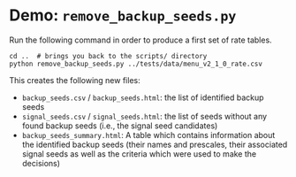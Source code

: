 # Demo: `remove_backup_seeds.py`

Run the following command in order to produce a first set of rate tables.
```
cd ..  # brings you back to the scripts/ directory
python remove_backup_seeds.py ../tests/data/menu_v2_1_0_rate.csv
```

This creates the following new files:
- `backup_seeds.csv` / `backup_seeds.html`: the list of identified backup seeds
- `signal_seeds.csv` / `signal_seeds.html`: the list of seeds without any found
  backup seeds (i.e., the signal seed candidates)
- `backup_seeds_summary.html`: A table which contains information about the
  identified backup seeds (their names and prescales, their associated signal
  seeds as well as the criteria which were used to make the decisions)
